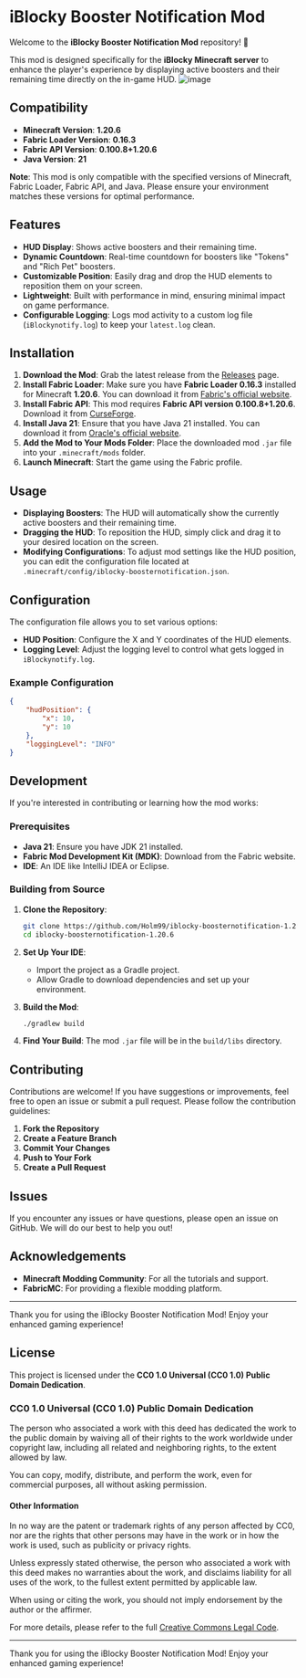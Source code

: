 # iBlocky Booster Notification Mod

Welcome to the **iBlocky Booster Notification Mod** repository! 🎉

This mod is designed specifically for the **iBlocky Minecraft server** to enhance the player's experience by displaying active boosters and their remaining time directly on the in-game HUD.
![image](https://github.com/user-attachments/assets/455efade-5f16-438b-a4cb-95fb57e98567)

## Compatibility

- **Minecraft Version**: **1.20.6**
- **Fabric Loader Version**: **0.16.3**
- **Fabric API Version**: **0.100.8+1.20.6**
- **Java Version**: **21**

**Note**: This mod is only compatible with the specified versions of Minecraft, Fabric Loader, Fabric API, and Java. Please ensure your environment matches these versions for optimal performance.

## Features

- **HUD Display**: Shows active boosters and their remaining time.
- **Dynamic Countdown**: Real-time countdown for boosters like "Tokens" and "Rich Pet" boosters.
- **Customizable Position**: Easily drag and drop the HUD elements to reposition them on your screen.
- **Lightweight**: Built with performance in mind, ensuring minimal impact on game performance.
- **Configurable Logging**: Logs mod activity to a custom log file (`iBlockynotify.log`) to keep your `latest.log` clean.

## Installation

1. **Download the Mod**: Grab the latest release from the [Releases](https://github.com/Holm99/iblocky-boosternotification-1.20.6/releases) page.
2. **Install Fabric Loader**: Make sure you have **Fabric Loader 0.16.3** installed for Minecraft **1.20.6**. You can download it from [Fabric's official website](https://fabricmc.net/use/).
3. **Install Fabric API**: This mod requires **Fabric API version 0.100.8+1.20.6**. Download it from [CurseForge](https://www.curseforge.com/minecraft/mc-mods/fabric-api/files/all?page=1&pageSize=20&version=1.20.6&gameVersionTypeId=4).
4. **Install Java 21**: Ensure that you have Java 21 installed. You can download it from [Oracle's official website](https://www.oracle.com/java/technologies/javase/jdk21-archive-downloads.html).
5. **Add the Mod to Your Mods Folder**: Place the downloaded mod `.jar` file into your `.minecraft/mods` folder.
6. **Launch Minecraft**: Start the game using the Fabric profile.

## Usage

- **Displaying Boosters**: The HUD will automatically show the currently active boosters and their remaining time.
- **Dragging the HUD**: To reposition the HUD, simply click and drag it to your desired location on the screen.
- **Modifying Configurations**: To adjust mod settings like the HUD position, you can edit the configuration file located at `.minecraft/config/iblocky-boosternotification.json`.

## Configuration

The configuration file allows you to set various options:

- **HUD Position**: Configure the X and Y coordinates of the HUD elements.
- **Logging Level**: Adjust the logging level to control what gets logged in `iBlockynotify.log`.

### Example Configuration

```json
{
    "hudPosition": {
        "x": 10,
        "y": 10
    },
    "loggingLevel": "INFO"
}
```

## Development

If you're interested in contributing or learning how the mod works:

### Prerequisites

- **Java 21**: Ensure you have JDK 21 installed.
- **Fabric Mod Development Kit (MDK)**: Download from the Fabric website.
- **IDE**: An IDE like IntelliJ IDEA or Eclipse.

### Building from Source

1. **Clone the Repository**:
   ```bash
   git clone https://github.com/Holm99/iblocky-boosternotification-1.20.6.git
   cd iblocky-boosternotification-1.20.6
     ```

2. **Set Up Your IDE**:
   - Import the project as a Gradle project.
   - Allow Gradle to download dependencies and set up your environment.

3. **Build the Mod**:
   ```bash
   ./gradlew build
     ```
   
4. **Find Your Build**: The mod `.jar` file will be in the `build/libs` directory.

## Contributing

Contributions are welcome! If you have suggestions or improvements, feel free to open an issue or submit a pull request. Please follow the contribution guidelines:

1. **Fork the Repository**
2. **Create a Feature Branch**
3. **Commit Your Changes**
4. **Push to Your Fork**
5. **Create a Pull Request**

## Issues

If you encounter any issues or have questions, please open an issue on GitHub. We will do our best to help you out!


## Acknowledgements

- **Minecraft Modding Community**: For all the tutorials and support.
- **FabricMC**: For providing a flexible modding platform.

---

Thank you for using the iBlocky Booster Notification Mod! Enjoy your enhanced gaming experience!



## License

This project is licensed under the **CC0 1.0 Universal (CC0 1.0) Public Domain Dedication**.

### CC0 1.0 Universal (CC0 1.0) Public Domain Dedication

The person who associated a work with this deed has dedicated the work to the public domain by waiving all of their rights to the work worldwide under copyright law, including all related and neighboring rights, to the extent allowed by law.

You can copy, modify, distribute, and perform the work, even for commercial purposes, all without asking permission.

#### Other Information

In no way are the patent or trademark rights of any person affected by CC0, nor are the rights that other persons may have in the work or in how the work is used, such as publicity or privacy rights.

Unless expressly stated otherwise, the person who associated a work with this deed makes no warranties about the work, and disclaims liability for all uses of the work, to the fullest extent permitted by applicable law.

When using or citing the work, you should not imply endorsement by the author or the affirmer.

For more details, please refer to the full [Creative Commons Legal Code](https://creativecommons.org/publicdomain/zero/1.0/legalcode).

---

Thank you for using the iBlocky Booster Notification Mod! Enjoy your enhanced gaming experience!

